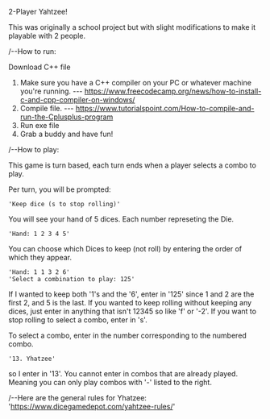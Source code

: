 2-Player Yahtzee!

This was originally a school project but with slight modifications to make it playable with 2 people.

/--How to run:

Download C++ file
  1. Make sure you have a C++ compiler on your PC or whatever machine you're running. --- https://www.freecodecamp.org/news/how-to-install-c-and-cpp-compiler-on-windows/
  2. Compile file. --- https://www.tutorialspoint.com/How-to-compile-and-run-the-Cplusplus-program
  3. Run exe file
  4. Grab a buddy and have fun!

/--How to play:

  This game is turn based, each turn ends when a player selects a combo to play.

  Per turn, you will be prompted:

    'Keep dice (s to stop rolling)'
  
  You will see your hand of 5 dices. Each number represeting the Die.

    'Hand: 1 2 3 4 5'
    
  You can choose which Dices to keep (not roll) by entering the order of which they appear.

    'Hand: 1 1 3 2 6'
    'Select a combination to play: 125'
    
  If I wanted to keep both '1's and the '6', enter in '125' since 1 and 2 are the first 2, and 5 is the last. If you wanted to keep rolling without keeping any dices, just enter in anything that isn't 12345 so like 'f' or '-2'. If you want to stop rolling to select a combo, enter in 's'.

  To select a combo, enter in the number corresponding to the numbered combo.

    '13. Yhatzee'
    
  so I enter in '13'. You cannot enter in combos that are already played. Meaning you can only play combos with '-' listed to the right.

/--Here are the general rules for Yhatzee: 'https://www.dicegamedepot.com/yahtzee-rules/'
